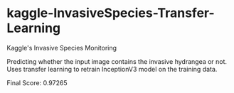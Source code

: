 # kaggle-InvasiveSpecies-Transfer-Learning
Kaggle's Invasive Species Monitoring

Predicting whether the input image contains the invasive hydrangea or not. Uses transfer learning to retrain InceptionV3 model on the training data.

Final Score: 0.97265
